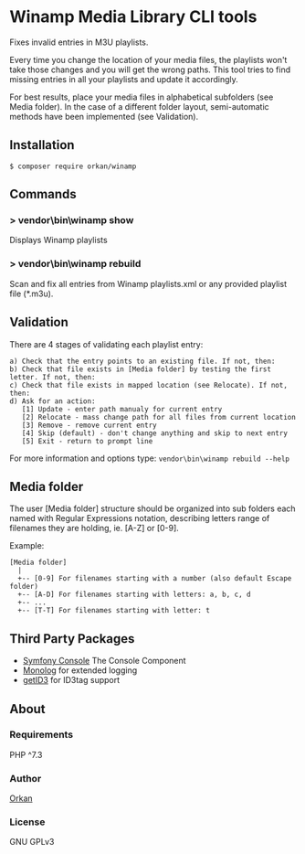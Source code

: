 # Winamp Media Library CLI tools
Fixes invalid entries in M3U playlists. 

Every time you change the location of your media files, the playlists
won't take those changes and you will get the wrong paths. This tool tries
to find missing entries in all your playlists and update it accordingly.

For best results, place your media files in alphabetical subfolders
(see Media folder). In the case of a different folder layout,
semi-automatic methods have been implemented (see Validation).

## Installation
`$ composer require orkan/winamp`

## Commands
### > vendor\bin\winamp show
Displays Winamp playlists

### > vendor\bin\winamp rebuild
Scan and fix all entries from Winamp playlists.xml or any provided playlist file (*.m3u). 

## Validation
There are 4 stages of validating each playlist entry:

```
a) Check that the entry points to an existing file. If not, then:
b) Check that file exists in [Media folder] by testing the first letter. If not, then:
c) Check that file exists in mapped location (see Relocate). If not, then:
d) Ask for an action:
   [1] Update - enter path manualy for current entry
   [2] Relocate - mass change path for all files from current location
   [3] Remove - remove current entry
   [4] Skip (default) - don't change anything and skip to next entry
   [5] Exit - return to prompt line
```

For more information and options type: `vendor\bin\winamp rebuild --help`

## Media folder
The user [Media folder] structure should be organized into sub folders each named with Regular Expressions notation, describing letters range of filenames they are holding, ie. [A-Z] or [0-9].

Example:

```
[Media folder]
  |
  +-- [0-9] For filenames starting with a number (also default Escape folder)
  +-- [A-D] For filenames starting with letters: a, b, c, d
  +-- ...
  +-- [T-T] For filenames starting with letter: t
```

## Third Party Packages
* [Symfony Console](https://symfony.com/doc/current/components/console.html) The Console Component
* [Monolog](https://github.com/Seldaek/monolog) for extended logging
* [getID3](https://www.getid3.org/) for ID3tag support

## About
### Requirements
PHP  ^7.3

### Author
[Orkan](https://github.com/orkan)

### License
GNU GPLv3